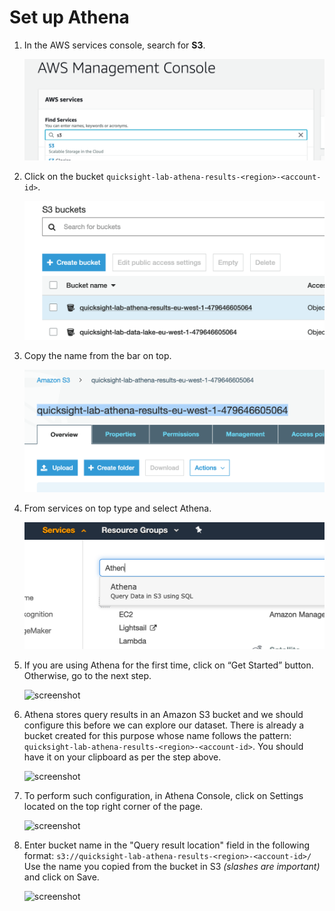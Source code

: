# Set up Athena

1. In the AWS services console, search for **S3**.

    ![screenshot](../2-athena/img/openS3.png)

2. Click on the bucket `quicksight-lab-athena-results-<region>-<account-id>`.

    ![screenshot](../2-athena/img/selectbucket.png)

3. Copy the name from the bar on top.

    ![screenshot](../2-athena/img/copybucketname.png)

4. From services on top type and select Athena.

    ![screenshot](../2-athena/img/gotoathena.png)


5. If you are using Athena for the first time, click on “Get Started” button. Otherwise, go to the next step.

    ![screenshot](../2-athena/img/2.png)

6. Athena stores query results in an Amazon S3 bucket and we should configure this before we can explore our dataset. There is already a bucket created for this purpose whose name follows the pattern: `quicksight-lab-athena-results-<region>-<account-id>`. You should have it on your clipboard as per the step above.

    ![screenshot](../2-athena/img/3.png)

7. To perform such configuration, in Athena Console, click on Settings located on the top right corner of the page.

    ![screenshot](../2-athena/img/4.png)

8. Enter bucket name in the "Query result location" field in the following format: `s3://quicksight-lab-athena-results-<region>-<account-id>/` Use the name you copied from the bucket in S3 *(slashes are important)* and click on Save.

    ![screenshot](../2-athena/img/5.png)
